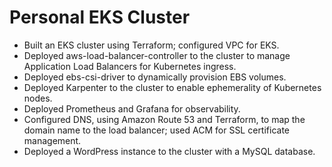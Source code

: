 # Personal EKS Cluster
- Built an EKS cluster using Terraform; configured VPC for EKS.
- Deployed aws-load-balancer-controller to the cluster to manage Application Load Balancers for Kubernetes ingress.
- Deployed ebs-csi-driver to dynamically provision EBS volumes.
- Deployed Karpenter to the cluster to enable ephemerality of Kubernetes nodes.
- Deployed Prometheus and Grafana for observability.
- Configured DNS, using Amazon Route 53 and Terraform, to map the domain name to the load balancer; used ACM for SSL certificate management.
- Deployed a WordPress instance to the cluster with a MySQL database.

